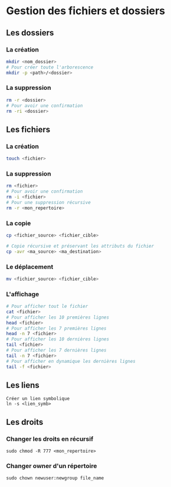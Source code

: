 # Gestion des fichiers et dossiers



## Les dossiers

### La création

```bash
mkdir <nom_dossier>
# Pour créer toute l'arborescence
mkdir -p <path>/<dossier>
```

### La suppression

```bash
rm -r <dossier>
# Pour avoir une confirmation
rm -ri <dossier>
```



## Les fichiers

### La création

```bash
touch <fichier>
```

### La suppression

```bash
rm <fichier>
# Pour avoir une confirmation
rm -i <fichier>
# Pour une suppression récursive
rm -r <mon_repertoire>
```

### La copie

```bash
cp <fichier_source> <fichier_cible>

# Copie récursive et préservant les attributs du fichier
cp -avr <ma_source> <ma_destination>
```

### Le déplacement

```bash
mv <fichier_source> <fichier_cible>
```

### L'affichage

```bash
# Pour afficher tout le fichier
cat <fichier>
# Pour afficher les 10 premières lignes
head <fichier>
# Pour afficher les 7 premières lignes
head -n 7 <fichier>
# Pour afficher les 10 dernières lignes
tail <fichier>
# Pour afficher les 7 dernières lignes
tail -n 7 <fichier>
# Pour afficher en dynamique les dernières lignes
tail -f <fichier>
```



## Les liens

```shell
Créer un lien symbolique
ln -s <lien_symb>
```



## Les droits

### Changer les droits en récursif

```shell
sudo chmod -R 777 <mon_repertoire>
```

### Changer owner d'un répertoire

```shell
sudo chown newuser:newgroup file_name
```
